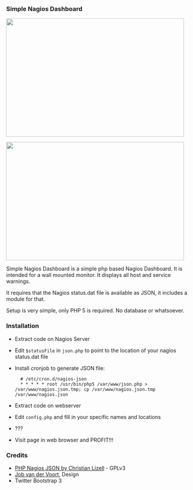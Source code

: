 ### Simple Nagios Dashboard

<a href="http://i.imgur.com/vlOAPfB.png"><img src="http://i.imgur.com/vlOAPfB.png" width="480" height="320" /></a>

<a href="http://i.imgur.com/Cs6bGrL.png"><img src="http://i.imgur.com/Cs6bGrL.png" width="480" height="320" /></a>

Simple Nagios Dashboard is a simple php based Nagios Dashboard. It is intended for a wall mounted monitor. It displays all host and service warnings. 

It requires that the Nagios status.dat file is available as JSON, it includes a module for that.

Setup is very simple, only PHP 5 is required. No database or whatsoever.

### Installation

- Extract code on Nagios Server
- Edit `$statusFile` in `json.php` to point to the location of your nagios status.dat file
- Install cronjob to generate JSON file:  


	    # /etc/cron.d/nagios-json
	    * * * * * root /usr/bin/php5 /var/www/json.php > /var/www/nagios.json.tmp; cp /var/www/nagios.json.tmp /var/www/nagios.json


- Extract code on webserver
- Edit  `config.php` and fill in your specific names and locations
- ???
- Visit page in web browser and PROFIT!!!


### Credits

- [PHP Nagios JSON by Christian Lizell](https://github.com/lizell/php-nagios-json) - GPLv3
- [Job van der Voort](https://github.com/JobV), Design
- Twitter Bootstrap 3
